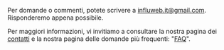 
Per domande o commenti, potete scrivere a [influweb.it@gmail.com](mailto:influweb.it@gmail.com). Risponderemo appena possibile.

Per maggiori informazioni, vi invitiamo a consultare la nostra pagina dei [contatti](https://influweb.it/it/contact/) e la nostra pagina delle domande più frequenti: "[FAQ](https://influweb.it/faq/)".
